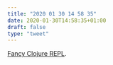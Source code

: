 ```yaml
---
title: "2020 01 30 14 58 35"
date: 2020-01-30T14:58:35+01:00
draft: false
type: "tweet"
---
```

[Fancy Clojure REPL](https://asciinema.org/a/296507).
